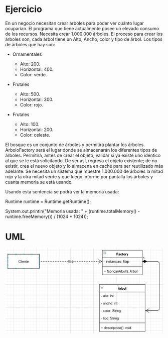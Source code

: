 # Ejercicio
En un negocio necesitan crear árboles para poder ver cuánto lugar ocuparían. El programa
que tiene actualmente posee un elevado consumo de los recursos. Necesita crear
1.000.000 árboles. El proceso para crear los árboles son, cada árbol tiene un Alto, Ancho,
color y tipo de árbol. Los tipos de árboles que hay son:
* Ornamentales
  * Alto: 200.
  * Horizontal: 400.
  * Color: verde. 
* Frutales
  * Alto: 500.
  * Horizontal: 300.
  * Color: rojo.

* Frutales
  * Alto: 100. 
  * Horizontal: 200.
  * Color: celeste.

El bosque es un conjunto de árboles y permitirá plantar los árboles. ArboloFactory será
el lugar donde se almacenarán los diferentes tipos de árboles. Permitirá, antes de crear el
objeto, validar si ya existe uno idéntico al que se le está solicitando. De ser así, regresa el
objeto existente; de no existir, crea el nuevo objeto y lo almacena en caché para ser
reutilizado más adelante.
Se necesita un sistema que muestre 1.000.000 de árboles la mitad rojo y la otra mitad
verde y que luego informe por pantalla los árboles y cuanta memoria se está usando.

Usando esta sentencia se podrá ver la memoria usada:

Runtime runtime = Runtime.getRuntime();

System.out.println("Memoria usada: " + (runtime.totalMemory() -
runtime.freeMemory()) / (1024 * 1024));

# UML
![img.png](img.png)